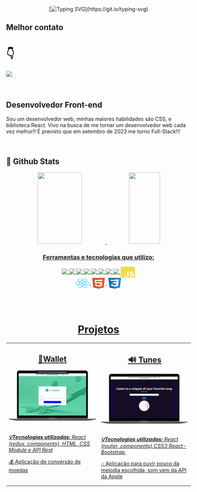 <div align="center">

[![Typing SVG](https://readme-typing-svg.herokuapp.com/?color=FFFFFF&size=35&center=true&vCenter=true&width=1000&lines=Olá,+Sou+Pablo+Landim+de+Sá;+Seja+bem+vindo+ao+meu+Github!!)](https://git.io/typing-svg)
   </div>

  ## Melhor contato
  <h1>👇</h1> 
    
<a href='https://www.linkedin.com/in/pablolandimdesadev/'><img width=20% src='https://cliply.co/wp-content/uploads/2021/02/372102050_LINKEDIN_ICON_TRANSPARENT_1080.gif'></a>


<br>

## Desenvolvedor Front-end

Sou um desenvolvedor web, minhas maiores habilidades são CSS, e biblioteca React. Vivo na busca de me tornar um desenvolvedor web cada vez melhor!! 
É previsto que em setembro de 2023 me torno Full-Stack!!!
       <div style="display: inline_block"><br>
          
   
   ## 🌟 Github Stats
   
 <p align="center">
<div align="center">
  <a href="https://github.com/PabloLSa">
  <img width="49%" height="195px" src="https://github-readme-stats.vercel.app/api?username=PabloLSa&show_icons=true&theme=dracula&include_all_commits=true&count_private=true" / >
    <img width="41%" height="195px"  src="https://github-readme-stats.vercel.app/api/top-langs/?username=PabloLSa&layout=compact&langs_count=7&theme=dracula"/>
    <div>
       <p>

### Ferramentas e tecnologias que utilizo:      
          
   <img align="center"  src="https://img.shields.io/badge/bootstrap-%23563D7C.svg?style=for-the-badge&logo=bootstrap&logoColor=white" style="margin-bottom: 4px;" height="30px">      
 <img align="center"  src="https://img.shields.io/badge/git-%23F05033.svg?style=for-the-badge&logo=git&logoColor=white" style="margin-bottom: 4px;" height="30px">
<img align="center"  src="https://img.shields.io/badge/Linux-FCC624?style=for-the-badge&logo=linux&logoColor=black" style="margin-bottom: 4px;" height="30px">
<img align="center"  src="https://img.shields.io/badge/Jest-C21325?style=for-the-badge&logo=jest&logoColor=white" style="margin-bottom: 4px;" height="30px">     
<img align="center"  src="https://img.shields.io/badge/Trello-%23026AA7.svg?style=for-the-badge&logo=Trello&logoColor=white" style="margin-bottom: 4px;" height="30px">
          <img  align="center" src="https://img.shields.io/badge/redux-%23593d88.svg?style=for-the-badge&logo=redux&logoColor=white" style="margin-bottom: 4px;" height="30px">
          <img align="center" src="https://img.shields.io/badge/tailwindcss-%2338B2AC.svg?style=for-the-badge&logo=tailwind-css&logoColor=white" style="margin-bottom: 4px;" height="30px">
           <img align="center" src="https://img.shields.io/badge/React_Router-CA4245?style=for-the-badge&logo=react-router&logoColor=white" style="margin-bottom: 4px;" height="30px">
    <img align="center" alt="Pablo-Js" height="30" width="40" src="https://raw.githubusercontent.com/devicons/devicon/master/icons/javascript/javascript-plain.svg">
 
</div>
         <img align="center" alt="Pablo-Js" height="30" width="40" src="https://raw.githubusercontent.com/devicons/devicon/master/icons/react/react-original.svg"> 
       <img align="center" alt="Pablo-HTML" height="30" width="40" src="https://raw.githubusercontent.com/devicons/devicon/master/icons/html5/html5-original.svg">
  <img align="center" alt="Pablo-CSS" height="30" width="40" src="https://raw.githubusercontent.com/devicons/devicon/master/icons/css3/css3-original.svg">
<br>
<h2>
<br>

<h1 align="center">Projetos</h1>

<table>
  <tr>
    <td valign="top" width="50%">
      <h2 align="center"><a href="https://github.com/PabloLSa/Trybe-Wallet">💸Wallet</a></h2>
      <a href="https://trybe-wallet-ten.vercel.app//"><img width="100%" src="./Wallet.png" alt="Project-preview" /></a>
      <br>
      <br>
      <p><em><strong>💡Tecnologias utilizadas:</strong> React (redux, components), HTML, CSS Module e API Rest</em></p>
      <p>💰 Aplicação de conversão de moedas</p>
    </td>
    <td valign="top" width="50%">
      <h2 align="center"><a href="https://github.com/PabloLSa/TrybeTunes">🔊 Tunes</a></h2>
      <a href="https://trybe-tunes-phi.vercel.app/"><img width="100%" src="./Tunes.png" alt="Project-preview" /></a>
      <br>
      <br>
      <p><em><strong>💡Tecnologias utilizadas:</strong> React (router, components),CSS3,React-Bootstrap, </em></p>
      <p>🎶 Aplicação para ouvir pouco da melodia escolhida, som vem da API da Apple</p>
    </td>
  </tr>
  <tr>
    <table>
    <br>
    <br>
<div>
